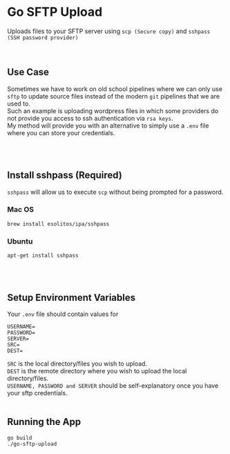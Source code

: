 # Go SFTP Upload
Uploads files to your SFTP server using `scp (Secure copy)` and `sshpass (SSH password provider)`

<br/>

## Use Case
Sometimes we have to work on old school pipelines where we can only use `sftp` to update source files instead of the modern `git` pipelines that we are used to. <br/>
Such an example is uploading wordpress files in which some providers do not provide you access to ssh authentication via `rsa keys`.<br/>
My method will provide you with an alternative to simply use a `.env` file where you can store your credentials.

<br/><br/>

## Install sshpass (Required)
`sshpass` will allow us to execute `scp` without being prompted for a password.
### Mac OS
```
brew install esolitos/ipa/sshpass
```
### Ubuntu
```
apt-get install sshpass
```

<br/><br/>

## Setup Environment Variables
Your `.env` file should contain values for
```
USERNAME=
PASSWORD=
SERVER=
SRC=
DEST=
```
`SRC` is the local directory/files you wish to upload.<br/>
`DEST` is the remote directory where you wish to upload the local directory/files.<br/>
`USERNAME, PASSWORD and SERVER` should be self-explanatory once you have your sftp credentials.
<br/><br/>

## Running the App
```
go build
./go-sftp-upload
```

